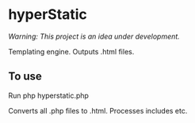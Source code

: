 # hyperStatic 
*Warning: This project is an idea under development.*

Templating engine.
Outputs .html files.

## To use

Run php hyperstatic.php

Converts all .php files to .html.
Processes includes etc.

